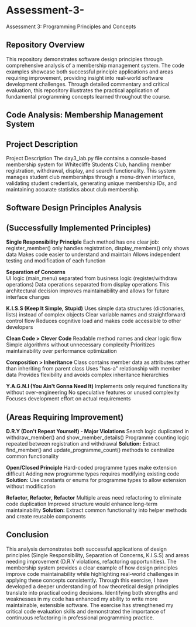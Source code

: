 # Assessment-3-
Assessment 3: Programming Principles and Concepts






## Repository Overview 

This repository demonstrates software design principles through comprehensive analysis of a membership management system. The code examples showcase both successful principle applications and areas requiring improvement, providing insight into real-world software development challenges. Through detailed commentary and critical evaluation, this repository illustrates the practical application of fundamental programming concepts learned throughout the course.


## Code Analysis: Membership Management System

## Project Description
Project Description
The day3_lab.py file contains a console-based membership system for Whitecliffe Students Club, handling member registration, withdrawal, display, and search functionality. This system manages student club memberships through a menu-driven interface, validating student credentials, generating unique membership IDs, and maintaining accurate statistics about club membership.


## Software Design Principles Analysis
## (Successfully Implemented Principles)

**Single Responsibility Principle**
Each method has one clear job: register_member() only handles registration, display_members() only shows data
Makes code easier to understand and maintain
Allows independent testing and modification of each function

**Separation of Concerns**  
UI logic (main_menu) separated from business logic (register/withdraw operations)
Data operations separated from display operations
This architectural decision improves maintainability and allows for future interface changes

**K.I.S.S (Keep It Simple, Stupid)**
Uses simple data structures (dictionaries, lists) instead of complex objects
Clear variable names and straightforward control flow
Reduces cognitive load and makes code accessible to other developers

**Clean Code > Clever Code**
Readable method names and clear logic flow
Simple algorithms without unnecessary complexity
Prioritizes maintainability over performance optimization

**Composition > Inheritance**
Class contains member data as attributes rather than inheriting from parent class
Uses "has-a" relationship with member data
Provides flexibility and avoids complex inheritance hierarchies

**Y.A.G.N.I (You Ain't Gonna Need It)**
Implements only required functionality without over-engineering
No speculative features or unused complexity
Focuses development effort on actual requirements




## (Areas Requiring Improvement)

**D.R.Y (Don't Repeat Yourself) - Major Violations**
Search logic duplicated in withdraw_member() and show_member_details()
Programme counting logic repeated between registration and withdrawal
**Solution:** Extract find_member() and update_programme_count() methods to centralize common functionality

**Open/Closed Principle**
Hard-coded programme types make extension difficult
Adding new programme types requires modifying existing code
**Solution:** Use constants or enums for programme types to allow extension without modification

**Refactor, Refactor, Refactor**
Multiple areas need refactoring to eliminate code duplication
Improved structure would enhance long-term maintainability
**Solution:** Extract common functionality into helper methods and create reusable components



## Conclusion
This analysis demonstrates both successful applications of design principles (Single Responsibility, Separation of Concerns, K.I.S.S) and areas needing improvement (D.R.Y violations, refactoring opportunities). The membership system provides a clear example of how design principles improve code maintainability while highlighting real-world challenges in applying these concepts consistently.
Through this exercise, I have developed a deeper understanding of how theoretical design principles translate into practical coding decisions. Identifying both strengths and weaknesses in my code has enhanced my ability to write more maintainable, extensible software. The exercise has strengthened my critical code evaluation skills and demonstrated the importance of continuous refactoring in professional programming practice.
